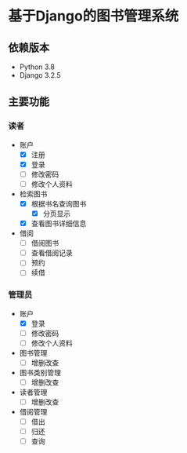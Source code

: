 # 基于Django的图书管理系统

## 依赖版本
* Python 3.8
* Django 3.2.5

## 主要功能
### 读者
* 账户
    * [x] 注册
    * [x] 登录
    * [ ] 修改密码
    * [ ] 修改个人资料
* 检索图书
    * [x] 根据书名查询图书
        * [x] 分页显示
    * [x] 查看图书详细信息
* 借阅
    * [ ] 借阅图书
    * [ ] 查看借阅记录
    * [ ] 预约
    * [ ] 续借

### 管理员
* 账户
    * [x] 登录
    * [ ] 修改密码
    * [ ] 修改个人资料
* 图书管理
    * [ ] 增删改查
* 图书类别管理
    * [ ] 增删改查
* 读者管理
    * [ ] 增删改查
* 借阅管理
    * [ ] 借出
    * [ ] 归还
    * [ ] 查询
